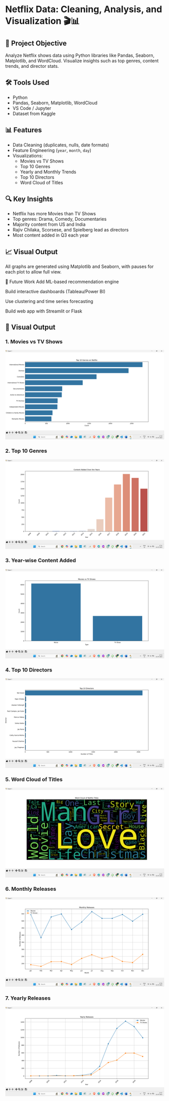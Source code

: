 # Netflix Data: Cleaning, Analysis, and Visualization 🎬📊

## 📌 Project Objective
Analyze Netflix shows data using Python libraries like Pandas, Seaborn, Matplotlib, and WordCloud. Visualize insights such as top genres, content trends, and director stats.

## 🛠️ Tools Used
- Python
- Pandas, Seaborn, Matplotlib, WordCloud
- VS Code / Jupyter
- Dataset from Kaggle

## 📊 Features
- Data Cleaning (duplicates, nulls, date formats)
- Feature Engineering (`year`, `month`, `day`)
- Visualizations:
  - Movies vs TV Shows
  - Top 10 Genres
  - Yearly and Monthly Trends
  - Top 10 Directors
  - Word Cloud of Titles

## 🔍 Key Insights
- Netflix has more Movies than TV Shows
- Top genres: Drama, Comedy, Documentaries
- Majority content from US and India
- Rajiv Chilaka, Scorsese, and Spielberg lead as directors
- Most content added in Q3 each year

## 📈 Visual Output
All graphs are generated using Matplotlib and Seaborn, with pauses for each plot to allow full view.

🔮 Future Work
Add ML-based recommendation engine

Build interactive dashboards (Tableau/Power BI)

Use clustering and time series forecasting

Build web app with Streamlit or Flask


## 📸 Visual Output

### 1. Movies vs TV Shows
![Movies vs TV Shows](Screenshot%20(446).png)

### 2. Top 10 Genres
![Top 10 Genres](Screenshot%20(447).png)

### 3. Year-wise Content Added
![Year-wise Content](Screenshot%20(448).png)

### 4. Top 10 Directors
![Top Directors](Screenshot%20(449).png)

### 5. Word Cloud of Titles
![Word Cloud](Screenshot%20(450).png)

### 6. Monthly Releases
![Monthly Releases](Screenshot%20(451).png)

### 7. Yearly Releases
![Yearly Releases](Screenshot%20(452).png)

